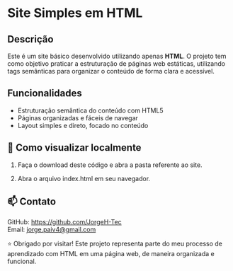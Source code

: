 # Site Simples em HTML  

## Descrição  

Este é um site básico desenvolvido utilizando apenas **HTML**. O projeto tem como objetivo praticar a estruturação de páginas web estáticas, utilizando tags semânticas para organizar o conteúdo de forma clara e acessível.  

## Funcionalidades  

- Estruturação semântica do conteúdo com HTML5  
- Páginas organizadas e fáceis de navegar  
- Layout simples e direto, focado no conteúdo  

## 🚀 Como visualizar localmente  

1. Faça o download deste código e abra a pasta referente ao site.  

2. Abra o arquivo index.html em seu navegador.  

## 📫 Contato  

GitHub: https://github.com/JorgeH-Tec   
Email: jorge.paiv4@gmail.com  

⭐ Obrigado por visitar! Este projeto representa parte do meu processo de aprendizado com HTML em uma página web, de maneira organizada e funcional.  

